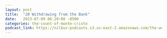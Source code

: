 ```yaml
---
layout: post
title:  "20 Withdrawing from the Bank"
date:   2023-07-09 06:20:00 -0500
categories: the-count-of-monte-cristo
podcast_link: https://nilbus-podcasts.s3.us-east-2.amazonaws.com/the-well-trained-mind/The%20Count%20of%20Monte%20Cristo/20%20Withdrawing%20from%20the%20Bank.mp3
---
```


